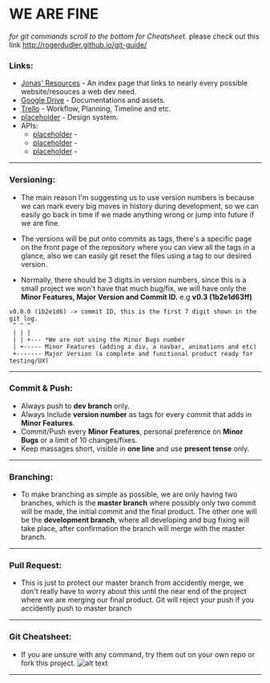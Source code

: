 # WE ARE FINE
*for git commands scroll to the bottom for Cheatsheet.* please check out this link http://rogerdudler.github.io/git-guide/

### Links: ###
* [Jonas' Resources](http://codingheroes.io/resources/) - An index page that links to nearly every possible website/resouces a web dev need.
* [Google Drive](https://drive.google.com/drive/folders/1KOZXZVLx1-RXY13hTeQaqxnocDWswZJo?usp=sharing) - Documentations and assets.
* [Trello](https://trello.com/b/L4iYkcA0/data-visualisation) - Workflow, Planning, Timeline and etc.
* [placeholder]() - Design system.
* APIs:
  * [placeholder]() -
  * [placeholder]() -
  * [placeholder]() -
---
### Versioning: ###
* The main reason I'm suggesting us to use version numbers is because we can mark every big moves in history during development, so we can easily go back in time if we made anything wrong or jump into future if we are fine.

* The versions will be put onto commits as tags, there's a specific page on the front page of the repository where you can view all the tags in a glance, also we can easily git reset the files using a tag to our desired version.

* Normally, there should be 3 digits in version numbers, since this is a small project we won't have that much bug/fix, we will have only the **Minor Features, Major Version and Commit ID.** e.g **v0.3 (1b2e1d63ff)**

```
v0.0.0 (1b2e1d6) -> commit ID, this is the first 7 digit shown in the git log.
 ^ ^ ^
 | | |
 | | +--- *We are not using the Minor Bugs number
 | +----- Minor Features (adding a div, a navbar, animations and etc)
 +------- Major Version (a complete and functional product ready for testing/UX)
```
---

### Commit & Push: ###
* Always push to **dev branch** only.
* Always Include **version number** as tags for every commit that adds in **Minor Features**.
* Commit/Push every **Minor Features**, personal preference on **Minor Bugs** or a limit of 10 changes/fixes.
* Keep massages short, visible in **one line** and use **present tense** only.
---

### Branching: ###
* To make branching as simple as possible, we are only having two branches, which is the **master branch** where possibly only two commit will be made, the initial commit and the final product. The other one will be the **development branch**, where all developing and bug fixing will take place, after confirmation the branch will merge with the master branch.
---

### Pull Request: ###
* This is just to protect our master branch from accidently merge, we don't really have to worry about this until the near end of the project where we are merging our final product. Git will reject your push if you accidently push to master branch
---

### Git Cheatsheet: ###

* If you are unsure with any command, try them out on your own repo or fork this project.
![alt text](https://www.git-tower.com/blog/content/posts/54-git-cheat-sheet/git-cheat-sheet-large01.png)
---



